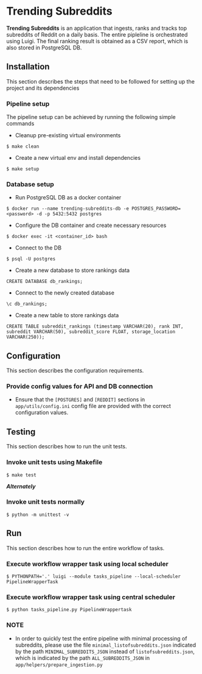 # Trending Subreddits

**Trending Subreddits** is an application that ingests, ranks and tracks top subreddits of Reddit on a daily basis. 
The entire pipleline is orchestrated using Luigi. The final ranking result is obtained as a CSV report, which is also stored in PostgreSQL DB.

## Installation

This section describes the steps that need to be followed for setting up the project and its dependencies

### Pipeline setup

The pipeline setup can be achieved by running the following simple commands

- Cleanup pre-existing virtual environments
```
$ make clean
```
- Create a new virtual env and install dependencies
```
$ make setup
```

### Database setup

- Run PostgreSQL DB as a docker container
```
$ docker run --name trending-subreddits-db -e POSTGRES_PASSWORD=<password> -d -p 5432:5432 postgres
```
- Configure the DB container and create necessary resources
```
$ docker exec -it <container_id> bash
```
- Connect to the DB
```
$ psql -U postgres
```
- Create a new database to store rankings data
```
CREATE DATABASE db_rankings;
```
- Connect to the newly created database
```
\c db_rankings;
```
- Create a new table to store rankings data
```
CREATE TABLE subreddit_rankings (timestamp VARCHAR(20), rank INT, subreddit VARCHAR(50), subreddit_score FLOAT, storage_location VARCHAR(250));
```

## Configuration

This section describes the configuration requirements.

### Provide config values for API and DB connection

- Ensure that the `[POSTGRES]` and `[REDDIT]` sections in `app/utils/config.ini` config file are provided with the correct 
configuration values.

## Testing

This section describes how to run the unit tests.

### Invoke unit tests using Makefile
```
$ make test
```
***Alternately***

### Invoke unit tests normally
```
$ python -m unittest -v
```

## Run
This section describes how to run the entire workflow of tasks.

### Execute workflow wrapper task using local scheduler
```
$ PYTHONPATH='.' luigi --module tasks_pipeline --local-scheduler PipelineWrapperTask
```
### Execute workflow wrapper task using central scheduler
```
$ python tasks_pipeline.py PipelineWrappertask
```
### NOTE
- In order to quickly test the entire pipeline with minimal processing of subreddits, 
please use the file `minimal_listofsubreddits.json` indicated by the path `MINIMAL_SUBREDDITS_JSON`
instead of `listofsubreddits.json`, which is indicated by the path `ALL_SUBREDDITS_JSON` in `app/helpers/prepare_ingestion.py`







